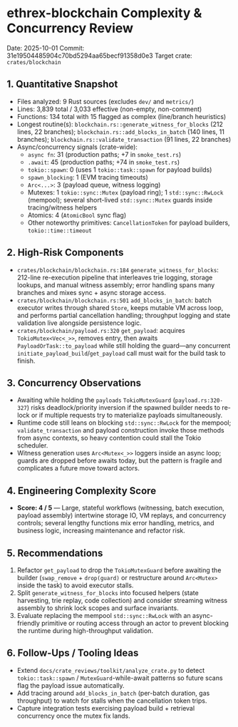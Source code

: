 # ethrex-blockchain Complexity & Concurrency Review

Date: 2025-10-01
Commit: 31e19504485904c70bd5294aa65becf91358d0e3
Target crate: `crates/blockchain`

## 1. Quantitative Snapshot
- Files analyzed: 9 Rust sources (excludes `dev/` and `metrics/`)
- Lines: 3,839 total / 3,033 effective (non-empty, non-comment)
- Functions: 134 total with 15 flagged as complex (line/branch heuristics)
- Longest routine(s): `blockchain.rs::generate_witness_for_blocks` (212 lines, 22 branches); `blockchain.rs::add_blocks_in_batch` (140 lines, 11 branches); `blockchain.rs::validate_transaction` (91 lines, 22 branches)
- Async/concurrency signals (crate-wide):
  - `async fn`: 31 (production paths; +7 in `smoke_test.rs`)
  - `.await`: 45 (production paths; +74 in `smoke_test.rs`)
  - `tokio::spawn`: 0 (uses 1 `tokio::task::spawn` for payload builds)
  - `spawn_blocking`: 1 (EVM tracing timeouts)
  - `Arc<...>`: 3 (payload queue, witness logging)
  - Mutexes: 1 `tokio::sync::Mutex` (payload ring); 1 `std::sync::RwLock` (mempool); several short-lived `std::sync::Mutex` guards inside tracing/witness helpers
  - Atomics: 4 (`AtomicBool` sync flag)
  - Other noteworthy primitives: `CancellationToken` for payload builders, `tokio::time::timeout`

## 2. High-Risk Components
- `crates/blockchain/blockchain.rs:184` `generate_witness_for_blocks`: 212-line re-execution pipeline that interleaves trie logging, storage lookups, and manual witness assembly; error handling spans many branches and mixes sync + async storage access.
- `crates/blockchain/blockchain.rs:501` `add_blocks_in_batch`: batch executor writes through shared `Store`, keeps mutable VM across loop, and performs partial cancellation handling; throughput logging and state validation live alongside persistence logic.
- `crates/blockchain/payload.rs:320` `get_payload`: acquires `TokioMutex<Vec<_>>`, removes entry, then awaits `PayloadOrTask::to_payload` while still holding the guard—any concurrent `initiate_payload_build`/`get_payload` call must wait for the build task to finish.

## 3. Concurrency Observations
- Awaiting while holding the `payloads` `TokioMutexGuard` (`payload.rs:320-327`) risks deadlock/priority inversion if the spawned builder needs to re-lock or if multiple requests try to materialize payloads simultaneously.
- Runtime code still leans on blocking `std::sync::RwLock` for the mempool; `validate_transaction` and payload construction invoke those methods from async contexts, so heavy contention could stall the Tokio scheduler.
- Witness generation uses `Arc<Mutex<_>>` loggers inside an async loop; guards are dropped before awaits today, but the pattern is fragile and complicates a future move toward actors.

## 4. Engineering Complexity Score
- **Score: 4 / 5** — Large, stateful workflows (witnessing, batch execution, payload assembly) intertwine storage IO, VM replays, and concurrency controls; several lengthy functions mix error handling, metrics, and business logic, increasing maintenance and refactor risk.

## 5. Recommendations
1. Refactor `get_payload` to drop the `TokioMutexGuard` before awaiting the builder (`swap_remove` + `drop(guard)` or restructure around `Arc<Mutex>` inside the task) to avoid executor stalls.
2. Split `generate_witness_for_blocks` into focused helpers (state harvesting, trie replay, code collection) and consider streaming witness assembly to shrink lock scopes and surface invariants.
3. Evaluate replacing the mempool `std::sync::RwLock` with an async-friendly primitive or routing access through an actor to prevent blocking the runtime during high-throughput validation.

## 6. Follow-Ups / Tooling Ideas
- Extend `docs/crate_reviews/toolkit/analyze_crate.py` to detect `tokio::task::spawn` / `MutexGuard`-while-await patterns so future scans flag the payload issue automatically.
- Add tracing around `add_blocks_in_batch` (per-batch duration, gas throughput) to watch for stalls when the cancellation token trips.
- Capture integration tests exercising payload build + retrieval concurrency once the mutex fix lands.
